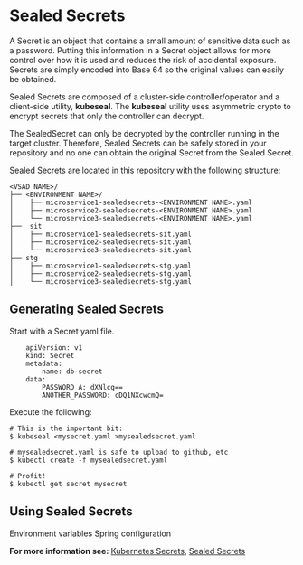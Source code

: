 # Sealed Secrets

A Secret is an object that contains a small amount of sensitive data such as a password. Putting this information in a Secret object allows for more control over how it is used and reduces the risk of accidental exposure.  Secrets are simply encoded into Base 64 so the original values can easily be obtained.  

Sealed Secrets are composed of a cluster-side controller/operator and a client-side utility, **kubeseal**.  The **kubeseal** utility uses asymmetric crypto to encrypt secrets that only the controller can decrypt.  

The SealedSecret can only be decrypted by the controller running in the target cluster.  Therefore, Sealed Secrets can be safely stored in your repository and no one can obtain the original Secret from the Sealed Secret.

Sealed Secrets are located in this repository with the following structure:
```
<VSAD NAME>/  
├── <ENVIRONMENT NAME>/  
│	 ├── microservice1-sealedsecrets-<ENVIRONMENT NAME>.yaml
│	 ├── microservice2-sealedsecrets-<ENVIRONMENT NAME>.yaml  
│	 └── microservice3-sealedsecrets-<ENVIRONMENT NAME>.yaml
├──  sit  
│	 ├── microservice1-sealedsecrets-sit.yaml
│	 ├── microservice2-sealedsecrets-sit.yaml  
│	 └── microservice3-sealedsecrets-sit.yaml 
├── stg 
│	 ├── microservice1-sealedsecrets-stg.yaml
│	 ├── microservice2-sealedsecrets-stg.yaml  
│	 └── microservice3-sealedsecrets-stg.yaml
```

## Generating Sealed Secrets

Start with a Secret yaml file.  

		apiVersion: v1
		kind: Secret
		metadata:
			name: db-secret
		data:
			PASSWORD_A: dXNlcg==
			ANOTHER_PASSWORD: cDQ1NXcwcmQ=
	

Execute the following:

	# This is the important bit:
	$ kubeseal <mysecret.yaml >mysealedsecret.yaml

	# mysealedsecret.yaml is safe to upload to github, etc
	$ kubectl create -f mysealedsecret.yaml

	# Profit!
	$ kubectl get secret mysecret


## Using Sealed Secrets 

Environment variables
Spring configuration

**For more information see:**
[Kubernetes Secrets](https://kubernetes.io/docs/concepts/configuration/secret/),
[Sealed Secrets](https://github.com/bitnami-labs/sealed-secrets)